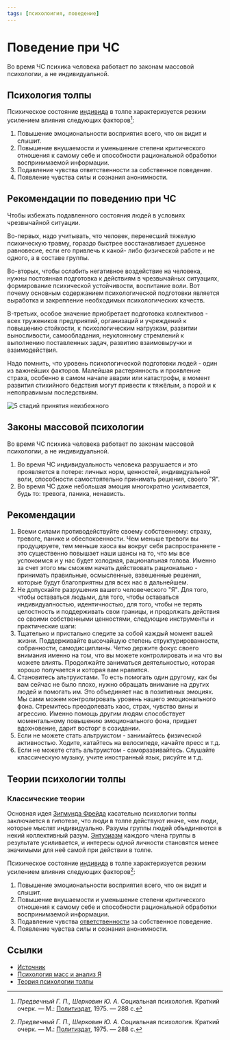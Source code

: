 ```yaml
---
tags: [психолоигия, поведение]
---
```

# Поведение при ЧС

Во время ЧС психика человека работает по законам массовой психологии, а не индивидуальной.

## Психология толпы

  Психическое состояние [индивида](https://ru.wikipedia.org/wiki/%D0%98%D0%BD%D0%B4%D0%B8%D0%B2%D0%B8%D0%B4 "Индивид") в толпе характеризуется резким усилением влияния следующих факторов[^1]:

  1. Повышение эмоциональности восприятия всего, что он видит и слышит.
  2. Повышение внушаемости и уменьшение степени критического отношения к самому себе и способности рациональной обработки воспринимаемой информации.
  3. Подавление чувства ответственности за собственное поведение.
  4. Появление чувства силы и сознания анонимности.

## Рекомендации по поведению при ЧС

Чтобы избежать подавленного состояния людей в условиях чрезвычайной ситуации.

Во-первых, надо учитывать, что человек, перенесший тяжелую психическую травму, гораздо быстрее восстанавливает душевное равновесие, если его привлечь к какой- либо физической работе и не одного, а в составе группы.

Во-вторых, чтобы ослабить негативное воздействие на человека, нужны постоянная подготовка к действиям в чрезвычайных ситуациях, формирование психической устойчивости, воспитание воли. Вот почему основным содержанием психологической подготовки является выработка и закрепление необходимых психологических качеств.

В-третьих, особое значение приобретает подготовка коллективов - всех тружеников предприятий, организаций и учреждений к повышению стойкости, к психологическим нагрузкам, развитии выносливости, самообладания, неуклонному стремлений к выполнению поставленных задач, развитию взаимовыручки и взаимодействия.

Надо помнить, что уровень психологической подготовки людей - один из важнейших факторов. Малейшая растерянность и проявление страха, особенно в самом начале аварии или катастрофы, в момент развития стихийного бедствия могут привести к тяжёлым, а порой и к непоправимым последствиям.

![5 стадий принятия неизбежного](5%20стадий%20принятия%20неизбежного#5%20стадий%20принятия%20неизбежного)

## Законы массовой психологии

Во время ЧС психика человека работает по законам массовой психологии, а не индивидуальной.

1. Во время ЧС индивидуальность человека разрушается и это проявляется в потере: личных норм, ценностей, индивидуальной воли, способности самостоятельно принимать решения, своего "Я".
2. Во время ЧС даже небольшая эмоция многократно усиливается, будь то: тревога, паника, ненависть.

## Рекомендации

1. Всеми силами противодействуйте своему собственному: страху, тревоге, панике и обеспокоенности. Чем меньше тревоги вы продуцируете, тем меньше хаоса вы вокруг себя распространяете - это существенно повышает наши шансы на то, что мы все успокоимся и у нас будет холодная, рациональная голова. Именно за счет этого мы сможем начать действовать рационально - принимать правильные, осмысленные, взвешенные решения, которые будут благоприятны для всех нас в дальнейшем.
2. Не допускайте разрушения вашего человеческого "Я". Для того, чтобы оставаться людьми, для того, чтобы оставаться индивидуалностью, идентичностью, для того, чтобы не терять целостность и поддерживать свои границы, и продолжать действия со своими собственными ценностями, следующие инструменты и практические шаги:
3. Тщательно и пристально следите за собой каждый момент вашей жизни. Поддерживайте высочайшую степень структурированности, собранности, самодисциплины. Четко держите фокус своего внимания именно на том, что вы можете контролировать и на что вы можете влиять. Продолжайте заниматься деятельностью, которая хорошо получается и которая вам нравится.
4. Становитесь альтруистами. То есть помогать один другому, как бы вам сейчас не было плохо, нужно обращать внимание на других людей и помогать им. Это объединяет нас в позитивных эмоциях. Мы сами можем контролировать уровень нашего эмоционального фона. Стремитесь преодолевать хаос, страх, чувство вины и агрессию. Именно помощь другим людям способствует моментальному повышению эмоционального фона, придает вдохновение, дарит восторг в созидании.
5. Если не можете стать альтруистом - занимайтесь физической активностью. Ходите, катайтесь на велосипеде, качайте пресс и т.д.
6. Если не можете стать альтруистом - саморазвивайтесь. Слушайте классическую музыку, учите иностранный язык, рисуйте и т.д.

## Теории психологии толпы

### Классические теории

Основная идея [Зигмунда Фрейда](https://ru.wikipedia.org/wiki/%D0%A4%D1%80%D0%B5%D0%B9%D0%B4,_%D0%97%D0%B8%D0%B3%D0%BC%D1%83%D0%BD%D0%B4 "Фрейд, Зигмунд") касательно психологии толпы заключается в гипотезе, что люди в толпе действуют иначе, чем люди, которые мыслят индивидуально. Разумы группы людей объединяются в некий коллективный разум. [Энтузиазм](https://ru.wikipedia.org/wiki/%D0%AD%D0%BD%D1%82%D1%83%D0%B7%D0%B8%D0%B0%D0%B7%D0%BC "Энтузиазм") каждого члена группы в результате усиливается, и интересы одной личности становятся менее значимыми для неё самой при действии в толпе.

Психическое состояние [индивида](https://ru.wikipedia.org/wiki/%D0%98%D0%BD%D0%B4%D0%B8%D0%B2%D0%B8%D0%B4 "Индивид") в толпе характеризуется резким усилением влияния следующих факторов[^1]:

1. Повышение эмоциональности восприятия всего, что он видит и слышит.
2. Повышение внушаемости и уменьшение степени критического отношения к самому себе и способности рациональной обработки воспринимаемой информации.
3. Подавление чувства [ответственности](https://ru.wikipedia.org/wiki/%D0%9E%D1%82%D0%B2%D0%B5%D1%82%D1%81%D1%82%D0%B2%D0%B5%D0%BD%D0%BD%D0%BE%D1%81%D1%82%D1%8C "Ответственность") за собственное поведение.
4. Появление чувства силы и сознания анонимности.

## Ссылки

* [Источник](https://youtu.be/SiiddPioUr4)
* [Психология масс и анализ Я](https://ru.wikipedia.org/wiki/%D0%9F%D1%81%D0%B8%D1%85%D0%BE%D0%BB%D0%BE%D0%B3%D0%B8%D1%8F_%D0%BC%D0%B0%D1%81%D1%81_%D0%B8_%D0%B0%D0%BD%D0%B0%D0%BB%D0%B8%D0%B7_%D0%AF)
* [Теория психологии толпы](https://ru.wikipedia.org/wiki/%D0%9F%D1%81%D0%B8%D1%85%D0%BE%D0%BB%D0%BE%D0%B3%D0%B8%D1%8F_%D1%82%D0%BE%D0%BB%D0%BF%D1%8B#%D0%A2%D0%B5%D0%BE%D1%80%D0%B8%D0%B8_%D0%BF%D1%81%D0%B8%D1%85%D0%BE%D0%BB%D0%BE%D0%B3%D0%B8%D0%B8_%D1%82%D0%BE%D0%BB%D0%BF%D1%8B)

 [^1]: _Предвечный Г. П., Шерковин Ю. А._ Социальная психология. Краткий очерк. — М.: [Политиздат](https://ru.wikipedia.org/wiki/%D0%9F%D0%BE%D0%BB%D0%B8%D1%82%D0%B8%D0%B7%D0%B4%D0%B0%D1%82 "Политиздат"), 1975. — 288 с.
